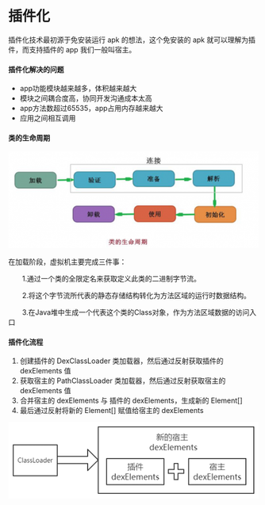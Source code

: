 # 插件化

插件化技术最初源于免安装运行 apk 的想法，这个免安装的 apk 就可以理解为插件，而支持插件的 app 我们一般叫宿主。

#### 插件化解决的问题

* app功能模块越来越多，体积越来越大
* 模块之间耦合度高，协同开发沟通成本太高
* app方法数超过65535，app占用内存越来越大
* 应用之间相互调用



#### 类的生命周期

![image](..\images\类的生命周期.png)

在加载阶段，虚拟机主要完成三件事：

　　1.通过一个类的全限定名来获取定义此类的二进制字节流。

　　2.将这个字节流所代表的静态存储结构转化为方法区域的运行时数据结构。

　　3.在Java堆中生成一个代表这个类的Class对象，作为方法区域数据的访问入口



#### 插件化流程

1. 创建插件的 DexClassLoader 类加载器，然后通过反射获取插件的 dexElements 值
2. 获取宿主的 PathClassLoader 类加载器，然后通过反射获取宿主的 dexElements 值
3. 合并宿主的 dexElements 与 插件的 dexElements，生成新的 Element[]
4. 最后通过反射将新的 Element[] 赋值给宿主的 dexElements 

![image](..\images\插件化流程.png)

